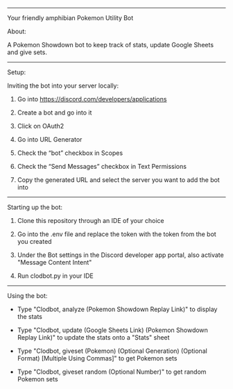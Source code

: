 ---------------------------------------------------------
Your friendly amphibian Pokemon Utility Bot

About:

A Pokemon Showdown bot to keep track of stats, update Google Sheets and give sets.

---------------------------------------------------------

Setup:

Inviting the bot into your server locally:

1) Go into https://discord.com/developers/applications

2) Create a bot and go into it

3) Click on OAuth2

4) Go into URL Generator

5) Check the “bot” checkbox in Scopes

6) Check the “Send Messages” checkbox in Text Permissions

7) Copy the generated URL and select the server you want to add the bot into

---------------------------------------------------------

Starting up the bot:

1) Clone this repository through an IDE of your choice

2) Go into the .env file and replace the token with the token from the bot you created

3) Under the Bot settings in the Discord developer app portal, also activate "Message Content Intent"

4) Run clodbot.py in your IDE

---------------------------------------------------------

Using the bot:

- Type "Clodbot, analyze (Pokemon Showdown Replay Link)" to display the stats

- Type "Clodbot, update (Google Sheets Link) (Pokemon Showdown Replay Link)" to update the stats onto a "Stats" sheet

- Type "Clodbot, giveset (Pokemon) (Optional Generation) (Optional Format) [Multiple Using Commas]" to get Pokemon sets

- Type "Clodbot, giveset random (Optional Number)" to get random Pokemon sets
